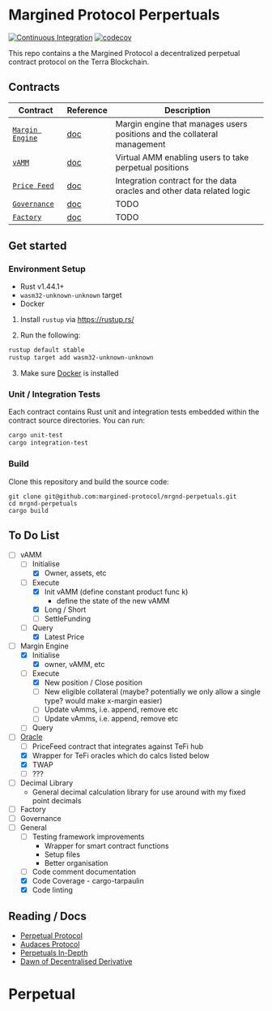 # Margined Protocol Perpertuals

[![Continuous Integration](https://github.com/shapeshed/mrgnd-perpetuals/actions/workflows/ci.yml/badge.svg)](https://github.com/shapeshed/mrgnd-perpetuals/actions/workflows/ci.yml)
[![codecov](https://codecov.io/gh/shapeshed/mrgnd-perpetuals/branch/main/graph/badge.svg?token=OXwMwRifUv)](https://codecov.io/gh/shapeshed/mrgnd-perpetuals)

This repo contains a the Margined Protocol a decentralized perpetual contract protocol on the Terra Blockchain.

## Contracts

| Contract                                                | Reference | Description                                                                                           |
| ------------------------------------------------------- | --------- | ----------------------------------------------------------------------------------------------------- |
| [`Margin Engine`](./contracts/margined-engine)          | [doc]()   | Margin engine that manages users positions and the collateral management                              |
| [`vAMM`](./contracts/margined-vamm)                     | [doc]()   | Virtual AMM enabling users to take perpetual positions                                                |
| [`Price Feed`](./contracts/margined-price-feed)         | [doc]()   | Integration contract for the data oracles and other data related logic                                |
| [`Governance`](./contracts/margined-price-feed)         | [doc]()   | TODO                                                                                                  |
| [`Factory`](./contracts/margined-price-feed)            | [doc]()   | TODO                                                                                                  |

## Get started

### Environment Setup

- Rust v1.44.1+
- `wasm32-unknown-unknown` target
- Docker

1. Install `rustup` via https://rustup.rs/

2. Run the following:

```sh
rustup default stable
rustup target add wasm32-unknown-unknown
```

3. Make sure [Docker](https://www.docker.com/) is installed

### Unit / Integration Tests

Each contract contains Rust unit and integration tests embedded within the contract source directories. You can run:

```sh
cargo unit-test
cargo integration-test
```
### Build

Clone this repository and build the source code:
```
git clone git@github.com:margined-protocol/mrgnd-perpetuals.git
cd mrgnd-perpetuals
cargo build
```

## To Do List

- [ ] vAMM
    - [ ] Initialise
        - [x] Owner, assets, etc
    - [ ] Execute
        - [x] Init vAMM (define constant product func k)
            - define the state of the new vAMM
        - [x] Long / Short
        - [ ] SettleFunding
    - [ ] Query
        - [x] Latest Price
- [ ] Margin Engine
    - [x] Initialise
        - [x] owner, vAMM, etc
    - [ ] Execute
        - [x] New position / Close position
        - [ ] New eligible collateral (maybe? potentially we only allow a single type? would make x-margin easier)
        - [ ] Update vAmms, i.e. append, remove etc
        - [ ] Update vAmms, i.e. append, remove etc
    - [ ] Query
- [ ] [Oracle](https://github.com/terra-money/tefi-oracle-contracts)
  - [ ] PriceFeed contract that integrates against TeFi hub
  - [x] Wrapper for TeFi oracles which do calcs listed below
  - [x] TWAP
  - [ ] ???
- [ ] Decimal Library
  - General decimal calculation library for use around with my fixed point decimals
- [ ] Factory
- [ ] Governance
- [ ] General
  - [ ] Testing framework improvements
    - Wrapper for smart contract functions
    - Setup files
    - Better organisation
  - [ ] Code comment documentation
  - [x] Code Coverage - cargo-tarpaulin   
  - [x] Code linting

## Reading / Docs

* [Perpetual Protocol](https://docs.perp.fi/getting-started/how-it-works/trading)
* [Audaces Protocol](https://docs.bonfida.org/collection/v/help/audaces-perpetuals/white-paper)
* [Perpetuals In-Depth](https://0xkowloon.substack.com/p/dissecting-the-perpetual-protocol)
* [Dawn of Decentralised Derivative](https://members.delphidigital.io/reports/the-dawn-of-decentralized-derivatives/)
# Perpetual